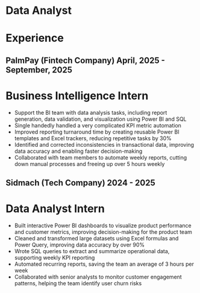 # Data Analyst


# Experience
## PalmPay (Fintech Company)  April, 2025 - September, 2025
# Business Intelligence Intern
- Support the BI team with data analysis tasks, including report generation, data validation, and visualization using Power BI and SQL
- Single handedly handled a very complicated KPI metric automation
- Improved reporting turnaround time by creating reusable Power BI templates and Excel trackers, reducing repetitive tasks by 30%
- Identified and corrected inconsistencies in transactional data, improving data accuracy and enabling faster decision-making
- Collaborated with team members to automate weekly reports, cutting down manual processes and freeing up over 5 hours weekly
  



## Sidmach (Tech Company) 2024 - 2025
# Data Analyst Intern
- Built interactive Power BI dashboards to visualize product performance and customer metrics, improving decision-making for the product team
- Cleaned and transformed large datasets using Excel formulas and Power Query, improving data accuracy by over 90%
- Wrote SQL queries to extract and summarize operational data, supporting weekly KPI reporting
- Automated recurring reports, saving the team an average of 3 hours per week
- Collaborated with senior analysts to monitor customer engagement patterns, helping the team identify user churn risks



